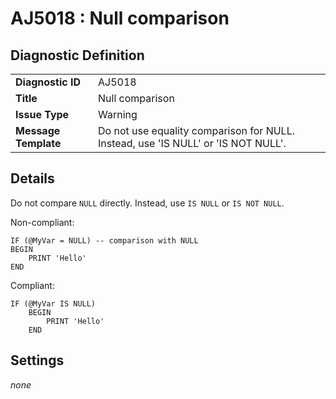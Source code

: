 # AJ5018 : Null comparison

## Diagnostic Definition

<table>
  <tr>
    <td class="header"><b>Diagnostic ID</b></td>
    <td>AJ5018</td>
  </tr>
  <tr>
    <td class="header"><b>Title</b></td>
    <td>Null comparison</td>
  </tr>
  <tr>
    <td class="header"><b>Issue Type</b></td>
    <td>Warning</td>
  </tr>
  <tr>
    <td class="header"><b>Message Template</b></td>
    <td>Do not use equality comparison for NULL. Instead, use 'IS NULL' or 'IS NOT NULL'.</td>
  </tr>
  
</table>

## Details

Do not compare `NULL` directly. Instead, use `IS NULL` or `IS NOT NULL`.

Non-compliant:

```tsql
IF (@MyVar = NULL) -- comparison with NULL
BEGIN
    PRINT 'Hello'
END
```

Compliant:

```tsql
IF (@MyVar IS NULL)
    BEGIN
        PRINT 'Hello'
    END
```


## Settings

*none*

